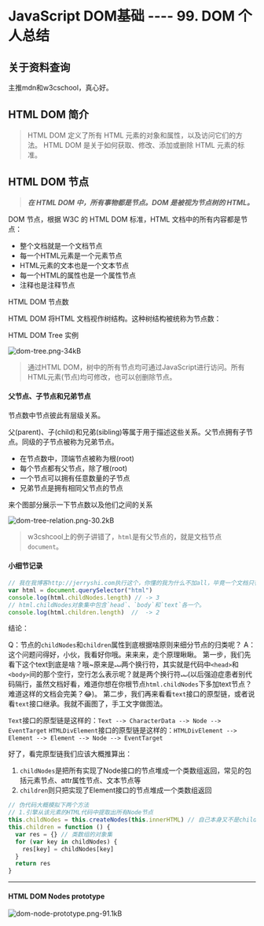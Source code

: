 # JavaScript DOM基础 ---- 99. DOM 个人总结

## 关于资料查询

 主推mdn和w3cschool，真心好。

## HTML DOM 简介

> HTML DOM 定义了所有 HTML 元素的对象和属性，以及访问它们的方法。
> HTML DOM 是关于如何获取、修改、添加或删除 HTML 元素的标准。
 
## HTML DOM 节点
 
> ***在 HTML DOM 中，所有事物都是节点。DOM 是被视为节点树的 HTML。***

DOM 节点，根据 W3C 的 HTML DOM 标准，HTML 文档中的所有内容都是节点：

- 整个文档就是一个文档节点
- 每一个HTML元素是一个元素节点
- HTML元素的文本也是一个文本节点
- 每一个HTML的属性也是一个属性节点
- 注释也是注释节点

HTML DOM 节点数

HTML DOM 将HTML  文档视作树结构。这种树结构被统称为节点数：

HTML DOM Tree 实例

![dom-tree.png-34kB][1]

> 通过HTML DOM，树中的所有节点均可通过JavaScript进行访问。所有HTML元素(节点)均可修改，也可以创删除节点。

#### 父节点、子节点和兄弟节点

节点数中节点彼此有层级关系。

父(parent)、子(child)和兄弟(sibling)等属于用于描述这些关系。父节点拥有子节点。同级的子节点被称为兄弟节点。

- 在节点数中，顶端节点被称为根(root)
- 每个节点都有父节点，除了根(root)
- 一个节点可以拥有任意数量的子节点
- 兄弟节点是拥有相同父节点的节点

来个图部分展示一下节点数以及他们之间的关系

![dom-tree-relation.png-30.2kB][2]

> w3cshcool上的例子讲错了，`html`是有父节点的，就是文档节点`document`。

#### 小细节记录
 
```javascript
// 我在我博客http://jerryshi.com执行这个，你懂的我为什么不加all，毕竟一个文档只有一个html根节点嘛。
var html = document.querySelector("html")
console.log(html.childNodes.length) // -> 3
// html.childNodes对象集中包含`head`、`body`和`text`各一个。
console.log(html.children.length)  //  -> 2
```

结论：

Q：节点的`childNodes`和`children`属性到底根据啥原则来细分节点的归类呢？
A：这个问题问得好，小伙，我看好你哦。来来来，走个原理瞅瞅。
第一步，我们先看下这个text到底是啥？哦~原来是`↵↵`两个换行符，其实就是代码中`<head>`和`<body>`间的那个空行，空行怎么表示呢？就是两个换行符`↵↵`(以后强迫症患者别代码隔行，虽然文档好看，难道你想在你根节点`html.childNodes`下多加text节点？难道这样的文档会完美？😂)。
第二步，我们再来看看`text`接口的原型链，或者说看`text`接口继承。我就不画图了，手工文字做图法。

`Text`接口的原型链是这样的：`Text --> CharacterData --> Node --> EventTarget`
`HTMLDivElement`接口的原型链是这样的：`HTMLDivElement --> Element --> Element --> Node --> EventTarget`

好了，看完原型链我们应该大概推算出：
1. `childNodes`是把所有实现了Node接口的节点堆成一个类数组返回，常见的包括元素节点、attr属性节点、文本节点等
2. `children`则只把实现了Element接口的节点堆成一个类数组返回

```javascript
// 伪代码大概模拟下两个方法
// 1.引擎从该元素的HTML代码中提取出所有Node节点
this.childNodes = this.createNodes(this.innerHTML) // 自己本身又不是children
this.children = function () {
  var res = {} // 类数组的对象集
  for (var key in childNodes) {
    res[key] = childNodes[key]
  }
  return res
}
```

----------

#### HTML DOM Nodes prototype 

![dom-node-prototype.png-91.1kB][3]

  [1]: http://static.zybuluo.com/szy0syz/7gzcwkkvflsvtlj8n1hsgcgs/dom-tree.png
  [2]: http://static.zybuluo.com/szy0syz/lkekkdkpplyhuem5xu6m6g2k/dom-tree-relation.png
  [3]: http://static.zybuluo.com/szy0syz/uli7yhkhho89xpdar1hcfwj2/dom-node-prototype.png
